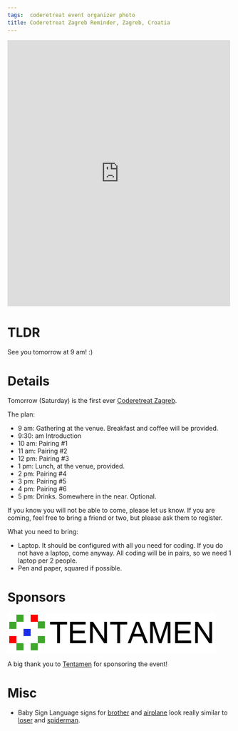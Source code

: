 ```yaml
---
tags:  coderetreat event organizer photo
title: Coderetreat Zagreb Reminder, Zagreb, Croatia
---
```

<iframe src="https://www.facebook.com/plugins/post.php?href=https%3A%2F%2Fwww.facebook.com%2Fmedia%2Fset%2F%3Fset%3Da.10156205808202290.1073741938.735252289%26type%3D3&width=500" width="500" height="597" style="border:none;overflow:hidden" scrolling="no" frameborder="0" allowTransparency="true"></iframe>

# TLDR

See you tomorrow at 9 am! :)

# Details

Tomorrow (Saturday) is the first ever [Coderetreat Zagreb](/2014/11/06/coderetreat-zagreb.html).

The plan:

- 9 am: Gathering at the venue. Breakfast and coffee will be provided.
- 9:30: am Introduction
- 10 am: Pairing #1
- 11 am: Pairing #2
- 12 pm: Pairing #3
- 1 pm: Lunch, at the venue, provided.
- 2 pm: Pairing #4
- 3 pm: Pairing #5
- 4 pm: Pairing #6
- 5 pm: Drinks. Somewhere in the near. Optional.

If you know you will not be able to come, please let us know. If you are coming, feel free to bring a friend or two, but please ask them to register.

What you need to bring:

- Laptop. It should be configured with all you need for coding. If you do not have a laptop, come anyway. All coding will be in pairs, so we need 1 laptop per 2 people.
- Pen and paper, squared if possible.

# Sponsors

[![Tentamen](/assets/tentamen-logo.png "Tentamen")](https://www.tentamen.hr/)

A big thank you to [Tentamen](https://www.tentamen.hr/) for sponsoring the event!

# Misc

- Baby Sign Language signs for [brother](http://www.babysignlanguage.com/dictionary/b/brother/) and [airplane](http://www.babysignlanguage.com/dictionary/a/airplane/) look really similar to [loser](https://en.wikipedia.org/wiki/Loser_(hand_gesture)) and [spiderman](https://commons.wikimedia.org/wiki/File:New_York_City_Mayor_Mike_Bloomberg_at_Midtown_Comics2.jpg).
